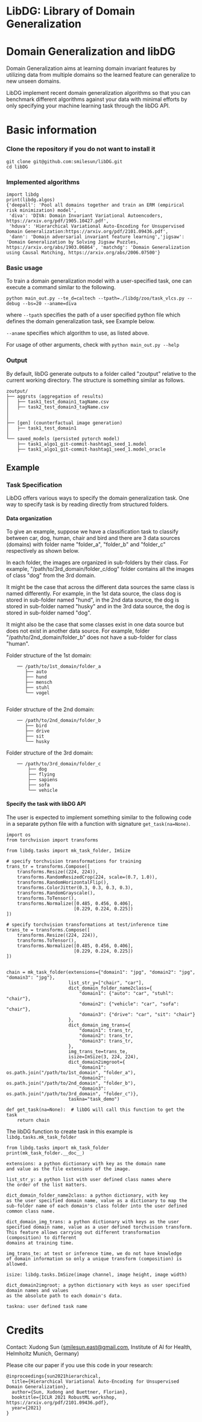 LibDG: Library of Domain Generalization
================================================
# Domain Generalization and libDG
Domain Generalization aims at learning domain invariant features by utilizing data from multiple domains so the learned feature can generalize to new unseen domains.

LibDG implement recent domain generalization algorithms so that you can benchmark different algorithms against your data with minimal efforts by only specifying your machine learning task through the libDG API.

# Basic information
### Clone the repository if you do not want to install it
```
git clone git@github.com:smilesun/libDG.git
cd libDG
```
### Implemented algorithms
```
import libdg
print(libdg.algos)
{'deepall': 'Pool all domains together and train an ERM (empirical risk minimization) model', 
 'diva': 'DIVA: Domain Invariant Variational Autoencoders, https://arxiv.org/pdf/1905.10427.pdf', 
 'hduva': 'Hierarchical Variational Auto-Encoding for Unsupervised Domain Generalization:https://arxiv.org/pdf/2101.09436.pdf', 
 'dann': 'Domain adversarial invariant feature learning','jigsaw': 'Domain Generalization by Solving Jigsaw Puzzles, https://arxiv.org/abs/1903.06864', 'matchdg': 'Domain Generalization using Causal Matching, https://arxiv.org/abs/2006.07500'}
```
### Basic usage
To train a domain generalization model with a user-specified task, one can execute a command similar to the following.
```
python main_out.py --te_d=caltech --tpath=./libdg/zoo/task_vlcs.py --debug --bs=20 --aname=diva
```
where `--tpath` specifies the path of a user specified python file which defines the domain generalization task, see Example below.

`--aname` specifies which algorithm to use, as listed above.

For usage of other arguments, check with `python main_out.py --help`

### Output
By default, libDG generate outputs to a folder called "zoutput" relative to the current working directory. The structure is something similar as follows.

```
zoutput/
├── aggrsts (aggregation of results)
│   ├── task1_test_domain1_tagName.csv
│   ├── task2_test_domain3_tagName.csv
│   
│  
├── [gen] (counterfactual image generation)
│   ├── task1_test_domain1
│   
└── saved_models (persisted pytorch model)
    ├── task1_algo1_git-commit-hashtag1_seed_1.model
    ├── task1_algo1_git-commit-hashtag1_seed_1.model_oracle
```

## Example
### Task Specification
LibDG offers various ways to specify the domain generalization task. One way to specify task is by reading directly from structured folders.

#### Data organization
To give an example, suppose we have a classification task to classify between car, dog, human, chair and bird and there are 3 data sources (domains) with folder name "folder_a", "folder_b" and "folder_c" respectively as shown below. 

In each folder, the images are organized in sub-folders by their class. For example, "/path/to/3rd_domain/folder_c/dog" folder contains all the images of class "dog" from the 3rd domain.

It might be the case that across the different data sources the same class is named differently. For example, in the 1st data source, the class dog is stored in sub-folder named 
"hund", in the 2nd data source, the dog is stored in sub-folder named "husky" and in the 3rd data source, the dog is stored in sub-folder named "dog".

It might also be the case that some classes exist in one data source but does not exist in another data source. For example, folder "/path/to/2nd_domain/folder_b" does not have a sub-folder for class "human".

Folder structure of the 1st domain:
```
    ── /path/to/1st_domain/folder_a
       ├── auto
       ├── hund
       ├── mensch
       ├── stuhl
       └── vogel
    
```
Folder structure of the 2nd domain:

```
    ── /path/to/2nd_domain/folder_b
       ├── bird
       ├── drive
       ├── sit
       └── husky
```
Folder structure of the 3rd domain: 

```
    ── /path/to/3rd_domain/folder_c
        ├── dog
        ├── flying
        ├── sapiens
        ├── sofa
        └── vehicle
```

#### Specify the task with libDG API
The user is expected to implement something similar to the following code in a separate python file with a function with signature `get_task(na=None)`.
```
import os
from torchvision import transforms

from libdg.tasks import mk_task_folder, ImSize

# specify torchvision transformations for training
trans_tr = transforms.Compose([
    transforms.Resize((224, 224)),
    transforms.RandomResizedCrop(224, scale=(0.7, 1.0)),
    transforms.RandomHorizontalFlip(),
    transforms.ColorJitter(0.3, 0.3, 0.3, 0.3),
    transforms.RandomGrayscale(),
    transforms.ToTensor(),
    transforms.Normalize([0.485, 0.456, 0.406],
                         [0.229, 0.224, 0.225])
])

# specify torchvision transformations at test/inference time
trans_te = transforms.Compose([
    transforms.Resize((224, 224)),
    transforms.ToTensor(),
    transforms.Normalize([0.485, 0.456, 0.406],
                         [0.229, 0.224, 0.225])
])


chain = mk_task_folder(extensions={"domain1": "jpg", "domain2": "jpg", "domain3": "jpg"},
                       list_str_y=["chair", "car"],
                       dict_domain_folder_name2class={
                           "domain1": {"auto": "car", "stuhl": "chair"},
                           "domain2": {"vehicle": "car", "sofa": "chair"},
                           "domain3": {"drive": "car", "sit": "chair"}
                       },
                       dict_domain_img_trans={
                           "domain1": trans_tr,
                           "domain2": trans_tr,
                           "domain3": trans_tr,
                       },
                       img_trans_te=trans_te,
                       isize=ImSize(3, 224, 224),
                       dict_domain2imgroot={
                           "domain1": os.path.join("/path/to/1st_domain", "folder_a"),
                           "domain2": os.path.join("/path/to/2nd_domain", "folder_b"),
                           "domain3": os.path.join("/path/to/3rd_domain", "folder_c")},
                       taskna="task_demo")

def get_task(na=None):  # libDG will call this function to get the task
    return chain
```
The libDG function to create task in this example is `libdg.tasks.mk_task_folder`
```
from libdg.tasks import mk_task_folder
print(mk_task_folder.__doc__)

extensions: a python dictionary with key as the domain name
and value as the file extensions of the image.

list_str_y: a python list with user defined class names where
the order of the list matters.

dict_domain_folder_name2class: a python dictionary, with key
as the user specified domain name, value as a dictionary to map the
sub-folder name of each domain's class folder into the user defined
common class name.

dict_domain_img_trans: a python dictionary with keys as the user
specified domain name, value as a user defined torchvision transform.
This feature allows carrying out different transformation (composition) to different
domains at training time.

img_trans_te: at test or inference time, we do not have knowledge
of domain information so only a unique transform (composition) is allowed.

isize: libdg.tasks.ImSize(image channel, image height, image width)

dict_domain2imgroot: a python dictionary with keys as user specified domain names and values 
as the absolute path to each domain's data.

taskna: user defined task name
```


# Credits
Contact: Xudong Sun (smilesun.east@gmail.com, Institute of AI for Health, Helmholtz Munich, Germany)

Please cite our paper if you use this code in your research:
```
@inproceedings{sun2021hierarchical,
  title={Hierarchical Variational Auto-Encoding for Unsupervised Domain Generalization},
  author={Sun, Xudong and Buettner, Florian},
  booktitle={ICLR 2021 RobustML workshop, https://arxiv.org/pdf/2101.09436.pdf},
  year={2021}
}
```
